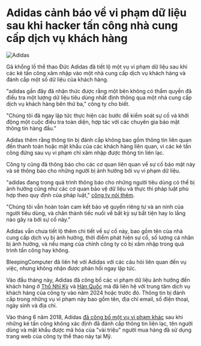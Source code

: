 # Adidas cảnh báo về vi phạm dữ liệu sau khi hacker tấn công nhà cung cấp dịch vụ khách hàng

![Adidas](https://www.bleepstatic.com/content/hl-images/2025/05/27/adidas.jpg)

Gã khổng lồ thể thao Đức Adidas đã tiết lộ một vụ vi phạm dữ liệu sau khi các kẻ tấn công xâm nhập vào một nhà cung cấp dịch vụ khách hàng và đánh cắp một số dữ liệu của khách hàng.

"adidas gần đây đã nhận thức được rằng một bên không có thẩm quyền đã điều tra một lượng dữ liệu tiêu dùng nhất định thông qua một nhà cung cấp dịch vụ khách hàng bên thứ ba," công ty cho biết.

"Chúng tôi đã ngay lập tức thực hiện các bước để kiểm soát sự cố và khởi động một cuộc điều tra toàn diện, hợp tác với các chuyên gia bảo mật thông tin hàng đầu."

Adidas thêm rằng thông tin bị đánh cắp không bao gồm thông tin liên quan đến thanh toán hoặc mật khẩu của các khách hàng liên quan, vì các kẻ tấn công đứng sau vụ vi phạm chỉ xâm nhập được thông tin liên lạc.

Công ty cũng đã thông báo cho các cơ quan liên quan về sự cố bảo mật này và sẽ thông báo cho những người bị ảnh hưởng bởi vụ vi phạm dữ liệu.

"adidas đang trong quá trình thông báo cho những người tiêu dùng có thể bị ảnh hưởng cũng như các cơ quan bảo vệ dữ liệu và thực thi pháp luật phù hợp theo quy định của pháp luật," [công ty nói thêm](https://www.adidas-group.com/en/data-security-information).

"Chúng tôi vẫn hoàn toàn cam kết bảo vệ quyền riêng tư và an ninh của người tiêu dùng, và chân thành tiếc nuối về bất kỳ sự bất tiện hay lo lắng nào gây ra bởi sự cố này."

Adidas vẫn chưa tiết lộ thêm chi tiết về sự cố này, bao gồm tên của nhà cung cấp dịch vụ bị ảnh hưởng, thời điểm phát hiện sự cố, số lượng cá nhân bị ảnh hưởng, và nếu mạng của chính công ty có bị xâm nhập trong quá trình tấn công hay không.

BleepingComputer đã liên hệ với Adidas với các câu hỏi liên quan đến vụ việc, nhưng không nhận được phản hồi ngay lập tức.

Vào đầu tháng này, Adidas đã công bố các vi phạm dữ liệu ảnh hưởng đến khách hàng ở [Thổ Nhĩ Kỳ](https://www.hurriyetdailynews.com/adidas-turkiye-unveils-data-breach-affecting-customer-information-209384) và [Hàn Quốc](https://www.businesskorea.co.kr/news/articleView.html?idxno=242481) mà đã liên hệ với trung tâm dịch vụ khách hàng của công ty vào năm 2024 hoặc trước đó. Thông tin bị đánh cắp trong những vụ vi phạm này bao gồm tên, địa chỉ email, số điện thoại, ngày sinh và địa chỉ.

Vào tháng 6 năm 2018, Adidas [đã công bố một vụ vi phạm khác](https://www.bleepingcomputer.com/news/security/adidas-announces-data-breach/) sau khi những kẻ tấn công không xác định đã đánh cắp thông tin liên lạc, tên người dùng và mật khẩu được mã hóa của "vài triệu" người mua hàng đã sử dụng trang web của công ty thể thao này tại Mỹ.